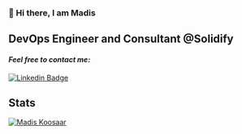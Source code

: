 ### 👋 Hi there, I am Madis

## __DevOps Engineer and Consultant @Solidify__

#### ___Feel free to contact me:___
[![Linkedin Badge](https://img.shields.io/badge/-MadisKoosaar-blue?style=flat-square&logo=Linkedin&logoColor=white&link=https://www.linkedin.com/in/madiskoosaar/)](https://www.linkedin.com/in/madiskoosaar/) 



## __Stats__

[![Madis Koosaar](https://github-readme-stats.vercel.app/api?username=madkoo&show_icons=true&count_private=true&theme=dark)](https://https://github.com/madkoo)

